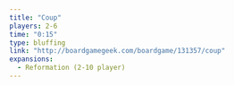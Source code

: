 ```yaml
---
title: "Coup"
players: 2-6
time: "0:15"
type: bluffing
link: "http://boardgamegeek.com/boardgame/131357/coup"
expansions:
  - Reformation (2-10 player)
---
```

